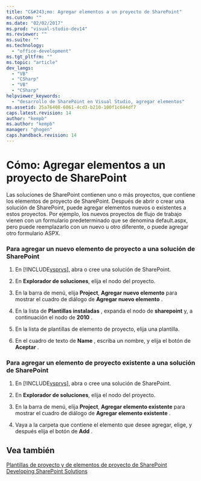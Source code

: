```yaml
---
title: "C&#243;mo: Agregar elementos a un proyecto de SharePoint"
ms.custom: ""
ms.date: "02/02/2017"
ms.prod: "visual-studio-dev14"
ms.reviewer: ""
ms.suite: ""
ms.technology: 
  - "office-development"
ms.tgt_pltfrm: ""
ms.topic: "article"
dev_langs: 
  - "VB"
  - "CSharp"
  - "VB"
  - "CSharp"
helpviewer_keywords: 
  - "desarrollo de SharePoint en Visual Studio, agregar elementos"
ms.assetid: 25a76408-6061-4cd3-b210-100f1c644df7
caps.latest.revision: 14
author: "kempb"
ms.author: "kempb"
manager: "ghogen"
caps.handback.revision: 14
---
```

# C&#243;mo: Agregar elementos a un proyecto de SharePoint
  Las soluciones de SharePoint contienen uno o más proyectos, que contiene los elementos de proyecto de SharePoint.  Después de abrir o crear una solución de SharePoint, puede agregar elementos nuevos o existentes a estos proyectos.  Por ejemplo, los nuevos proyectos de flujo de trabajo vienen con un formulario predeterminado que se denomina default.aspx, pero puede reemplazarlo con un nuevo u otro diferente, o puede agregar otro formulario ASPX.  
  
### Para agregar un nuevo elemento de proyecto a una solución de SharePoint  
  
1.  En [!INCLUDE[vsprvs](../sharepoint/includes/vsprvs-md.md)], abra o cree una solución de SharePoint.  
  
2.  En **Explorador de soluciones**, elija el nodo del proyecto.  
  
3.  En la barra de menú, elija **Project**, **Agregar nuevo elemento** para mostrar el cuadro de diálogo de **Agregar nuevo elemento** .  
  
4.  En la lista de **Plantillas instaladas** , expanda el nodo de **sharepoint** y, a continuación el nodo de **2010** .  
  
5.  En la lista de plantillas de elemento de proyecto, elija una plantilla.  
  
6.  En el cuadro de texto de **Name** , escriba un nombre, y elija el botón de **Aceptar** .  
  
### Para agregar un elemento de proyecto existente a una solución de SharePoint  
  
1.  En [!INCLUDE[vsprvs](../sharepoint/includes/vsprvs-md.md)], abra o cree una solución de SharePoint.  
  
2.  En **Explorador de soluciones**, elija el nodo del proyecto.  
  
3.  En la barra de menú, elija **Project**, **Agregar elemento existente** para mostrar el cuadro de diálogo de **Agregar elemento existente** .  
  
4.  Vaya a la carpeta que contiene el elemento que desee agregar, elige, y después elija el botón de **Add** .  
  
## Vea también  
 [Plantillas de proyecto y de elementos de proyecto de SharePoint](../sharepoint/sharepoint-project-and-project-item-templates.md)   
 [Developing SharePoint Solutions](../sharepoint/developing-sharepoint-solutions.md)  
  
  